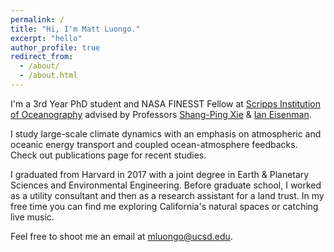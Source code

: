 ```yaml
---
permalink: /
title: "Hi, I'm Matt Luongo."
excerpt: "hello"
author_profile: true
redirect_from: 
  - /about/
  - /about.html
---
```

		
I'm a 3rd Year PhD student and NASA FINESST Fellow at [Scripps Institution of Oceanography](https://scripps.ucsd.edu/) advised by Professors [Shang-Ping Xie](https://sxie.scrippsprofiles.ucsd.edu/) & [Ian Eisenman](https://ieisenman.scrippsprofiles.ucsd.edu/). 
		
I study large-scale climate dynamics with an emphasis on atmospheric and oceanic energy transport and coupled ocean-atmosphere feedbacks. Check out publications page for recent studies.

I graduated from Harvard in 2017 with a joint degree in Earth & Planetary Sciences and Environmental Engineering. Before graduate school, I worked as a utility consultant and then as a research assistant for a land trust. In my free time you can find me exploring California's natural spaces or catching live music.

Feel free to shoot me an email at mluongo@ucsd.edu.
